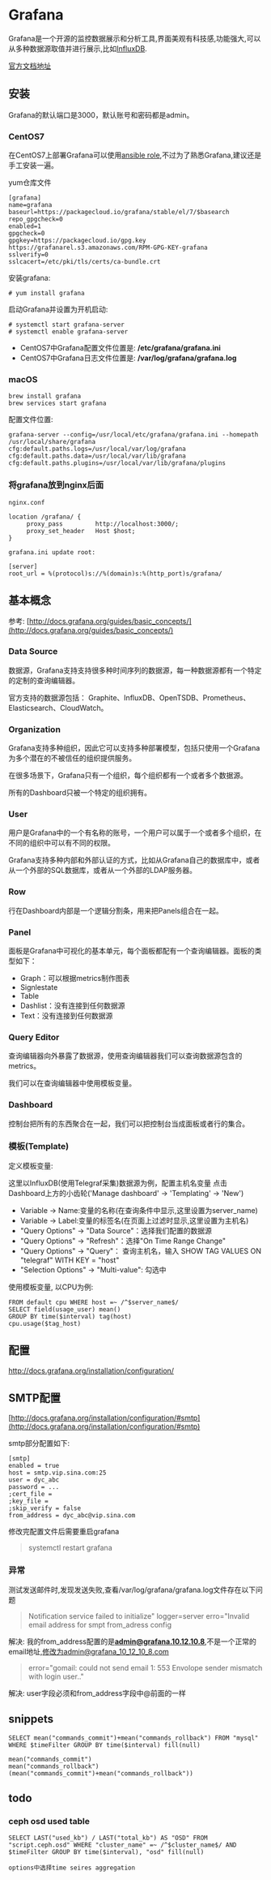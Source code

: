 # Grafana

Grafana是一个开源的监控数据展示和分析工具,界面美观有科技感,功能强大,可以从多种数据源取值并进行展示,比如[InfluxDB](https://frank6866.gitbooks.io/monitor/content/chapters/basic/monitor-basic-influxdb.html).

[官方文档地址](http://docs.grafana.org)

## 安装
Grafana的默认端口是3000，默认账号和密码都是admin。

### CentOS7
在CentOS7上部署Grafana可以使用[ansible role](https://galaxy.ansible.com/frank6866/grafana/),不过为了熟悉Grafana,建议还是手工安装一遍。

yum仓库文件

```
[grafana]
name=grafana
baseurl=https://packagecloud.io/grafana/stable/el/7/$basearch
repo_gpgcheck=0
enabled=1
gpgcheck=0
gpgkey=https://packagecloud.io/gpg.key https://grafanarel.s3.amazonaws.com/RPM-GPG-KEY-grafana
sslverify=0
sslcacert=/etc/pki/tls/certs/ca-bundle.crt
```

安装grafana:  

```
# yum install grafana
```


启动Grafana并设置为开机启动:  

```
# systemctl start grafana-server
# systemctl enable grafana-server
```

* CentOS7中Grafana配置文件位置是:  **/etc/grafana/grafana.ini**
* CentOS7中Grafana日志文件位置是:  **/var/log/grafana/grafana.log**

### macOS
```
brew install grafana
brew services start grafana
```

配置文件位置:

```
grafana-server --config=/usr/local/etc/grafana/grafana.ini --homepath /usr/local/share/grafana cfg:default.paths.logs=/usr/local/var/log/grafana cfg:default.paths.data=/usr/local/var/lib/grafana cfg:default.paths.plugins=/usr/local/var/lib/grafana/plugins
```


### 将grafana放到nginx后面

```
nginx.conf

location /grafana/ {
     proxy_pass         http://localhost:3000/;
     proxy_set_header   Host $host;
}

grafana.ini update root:

[server]
root_url = %(protocol)s://%(domain)s:%(http_port)s/grafana/
```




## 基本概念
参考: [http://docs.grafana.org/guides/basic_concepts/](http://docs.grafana.org/guides/basic_concepts/)

### Data Source
数据源，Grafana支持支持很多种时间序列的数据源，每一种数据源都有一个特定的定制的查询编辑器。  

官方支持的数据源包括： Graphite、InfluxDB、OpenTSDB、Prometheus、Elasticsearch、CloudWatch。

### Organization
Grafana支持多种组织，因此它可以支持多种部署模型，包括只使用一个Grafana为多个潜在的不被信任的组织提供服务。  

在很多场景下，Grafana只有一个组织，每个组织都有一个或者多个数据源。  

所有的Dashboard只被一个特定的组织拥有。

### User
用户是Grafana中的一个有名称的账号，一个用户可以属于一个或者多个组织，在不同的组织中可以有不同的权限。  

Grafana支持多种内部和外部认证的方式，比如从Grafana自己的数据库中，或者从一个外部的SQL数据库，或者从一个外部的LDAP服务器。

### Row
行在Dashboard内部是一个逻辑分割条，用来把Panels组合在一起。

### Panel
面板是Grafana中可视化的基本单元，每个面板都配有一个查询编辑器。面板的类型如下：    

* Graph：可以根据metrics制作图表
* Signlestate
* Table
* Dashlist：没有连接到任何数据源
* Text：没有连接到任何数据源


### Query Editor
查询编辑器向外暴露了数据源，使用查询编辑器我们可以查询数据源包含的metrics。  

我们可以在查询编辑器中使用模板变量。

### Dashboard
控制台把所有的东西聚合在一起，我们可以把控制台当成面板或者行的集合。

### 模板(Template)
定义模板变量:

这里以InfluxDB(使用Telegraf采集)数据源为例，配置主机名变量
点击Dashboard上方的小齿轮('Manage dashboard' -> 'Templating' -> 'New')

* Variable -> Name:变量的名称(在查询条件中显示,这里设置为server_name)
* Variable -> Label:变量的标签名(在页面上过滤时显示,这里设置为主机名)
* "Query Options" -> "Data Source"：选择我们配置的数据源
* "Query Options" -> "Refresh"：选择"On Time Range Change"
* "Query Options" -> "Query"： 查询主机名，输入 SHOW TAG VALUES ON "telegraf" WITH KEY = "host"
* "Selection Options" -> "Multi-value": 勾选中

使用模板变量, 以CPU为例:

```
FROM default cpu WHERE host =~ /^$server_name$/
SELECT field(usage_user) mean()
GROUP BY time($interval) tag(host)
cpu.usage($tag_host)

```



## 配置
http://docs.grafana.org/installation/configuration/

## SMTP配置
[http://docs.grafana.org/installation/configuration/#smtp](http://docs.grafana.org/installation/configuration/#smtp)

smtp部分配置如下:

```
[smtp]
enabled = true
host = smtp.vip.sina.com:25
user = dyc_abc
password = ...
;cert_file =
;key_file =
;skip_verify = false
from_address = dyc_abc@vip.sina.com
```

修改完配置文件后需要重启grafana

> systemctl restart grafana

### 异常
测试发送邮件时,发现发送失败,查看/var/log/grafana/grafana.log文件存在以下问题

> Notification service failed to initialize" logger=server erro="Invalid email address for smpt from_adress config

解决: 我的from_address配置的是**admin@grafana.10.12.10.8**,不是一个正常的email地址,修改为admin@grafana_10_12_10_8.com


> error="gomail: could not send email 1: 553 Envolope sender mismatch with login user.."

解决: user字段必须和from_address字段中@前面的一样


## snippets

```
SELECT mean("commands_commit")+mean("commands_rollback") FROM "mysql" WHERE $timeFilter GROUP BY time($interval) fill(null)

mean("commands_commit")
mean("commands_rollback")
(mean("commands_commit")+mean("commands_rollback"))

```


## todo
### ceph osd used table

```
SELECT LAST("used_kb") / LAST("total_kb") AS "OSD" FROM "script.ceph.osd" WHERE "cluster_name" =~ /^$cluster_name$/ AND $timeFilter GROUP BY time($interval), "osd" fill(null)

options中选择time seires aggregation
```

